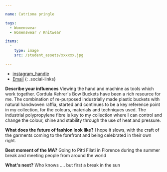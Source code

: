 ```yaml
---

name: Catriona pringle

tags:
  - Womenswear
  - Womenswear / Knitwear

items:
  -
    type: image
    src: /student_assets/xxxxxx.jpg

---
```


* [instagram_handle](https://www.instagram.com/catrionapringle/)
* [Email](mailto:catriona.pringle@network.rca.ac.uk)
{: .social-links}

**Describe your influences**
Viewing the hand and machine as tools which work together. Cordula Kehrer's
Bow Buckets have been a rich resource for me. The combination of
re-purposed industrially made plastic buckets with natural handwoven
raffia, started and continues to be a key reference point in my collection,
for the colours, materials and techniques used. The industrial
polypropylene fibre is key to my collection where I can control and change
the colour, shine and stability through the use of heat and pressure.

**What does the future of fashion look like?**
I hope it slows, with the craft of the garments coming to the forefront and
being celebrated in their own right.

**Best moment of the MA?**
Going to Pitti Filati in Florence during the summer break and meeting
people from around the world

**What's next?**
Who knows .... but first a break in the sun
